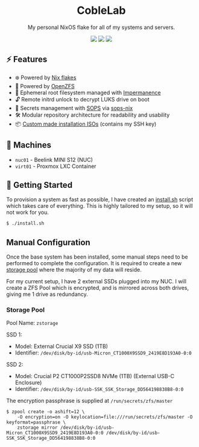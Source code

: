 <h1 align="center">CobleLab</h1>
<p align="center">My personal NixOS flake for all of my systems and servers.</h1>
<div align="center">
    <img src="https://img.shields.io/badge/NIXOS-5277C3.svg?style=for-the-badge&logo=NixOS&logoColor=white" />
    <img src="https://img.shields.io/badge/NixOS-24.11-blue?style=for-the-badge&logo=nixos&logoColor=white" />
    <a href="https://github.com/jackcoble/coblelab/blob/main/LICENSE">
        <img src="https://img.shields.io/github/license/jackcoble/coblelab?style=for-the-badge" />
    </a>
</div>

## ⚡️ Features

- ❄️ Powered by [Nix flakes](https://nixos.wiki/wiki/Flakes)
- 💾 Powered by [OpenZFS](https://openzfs.org)
- 👻 Ephemeral root filesystem managed with [Impermanence](https://github.com/nix-community/impermanence)
- 🔓 Remote initrd unlock to decrypt LUKS drive on boot
- 🔑 Secrets management with [SOPS](https://getsops.io/) via [sops-nix](https://github.com/Mic92/sops-nix)
- 🛠️ Modular repository architecture for readability and usability
- 📦 [Custom made installation ISOs](https://github.com/jackcoble/coblelab/releases) (contains my SSH key)

## 🤖 Machines

- `nuc01` - Beelink MINI S12 (NUC)
- `virt01` - Proxmox LXC Container

## 🧱 Getting Started

To provision a system as fast as possible, I have created an [install.sh](https://github.com/jackcoble/coblelab/blob/main/install.sh) script which takes care of everything. This is highly tailored to my setup, so it will not work for you.

```bash
$ ./install.sh
```

## Manual Configuration

Once the base system has been installed, some manual steps need to be performed to complete the configuration. It is required to create a new [storage pool](https://openzfs.readthedocs.io/en/latest/introduction.html#storage-pools) where the majority of my data will reside.

For my current setup, I have 2 external SSDs plugged into my NUC. I will create a ZFS Pool which is encrypted, and is mirrored across both drives, giving me 1 drive as redundancy.

### Storage Pool

Pool Name: `zstorage`

SSD 1:

- Model: External Crucial X9 SSD (1TB)
- Identifier: `/dev/disk/by-id/usb-Micron_CT1000X9SSD9_2419E8D193A0-0:0`

SSD 2:

- Model: Crucial P2 CT1000P2SSD8 NVMe (1TB) (External USB-C Enclosure)
- Identifier: `/dev/disk/by-id/usb-SSK_SSK_Storage_DD564198838B8-0:0`

The encryption passphrase is supplied at `/run/secrets/zfs/master`

```
$ zpool create -o ashift=12 \
    -O encryption=on -O keylocation=file:///run/secrets/zfs/master -O keyformat=passphrase \
    zstorage mirror /dev/disk/by-id/usb-Micron_CT1000X9SSD9_2419E8D193A0-0:0 /dev/disk/by-id/usb-SSK_SSK_Storage_DD564198838B8-0:0
```

